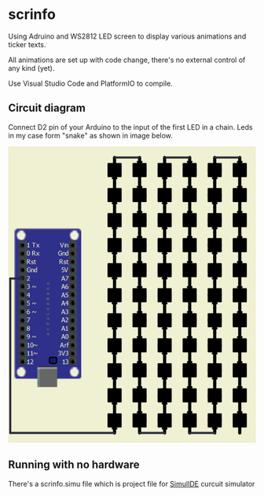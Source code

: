 # scrinfo
Using Adruino and WS2812 LED screen to display various animations and ticker texts.

All animations are set up with code change, there's no external control of any kind (yet). 

Use Visual Studio Code and PlatformIO to compile.

## Circuit diagram
Connect D2 pin of your Arduino to the input of the first LED in a chain. Leds in my case form "snake" as shown in image below.

![](/schematic.png)

## Running with no hardware
There's a scrinfo.simu file which is project file for [SimulIDE](https://www.simulide.com/p/home.html) curcuit simulator 
